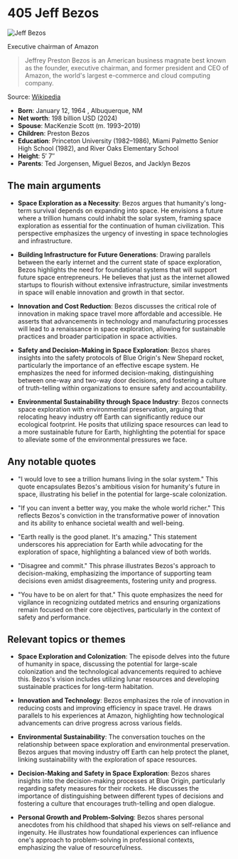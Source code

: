 # 405 Jeff Bezos


![Jeff Bezos](https://encrypted-tbn0.gstatic.com/images?q=tbn:ANd9GcTxFsGLOkNFB1vs2kvXM1_WNJZOwWHtdGaaLAnsHA&s=0)

Executive chairman of Amazon

> Jeffrey Preston Bezos is an American business magnate best known as the founder, executive chairman, and former president and CEO of Amazon, the world's largest e-commerce and cloud computing company.

Source: [Wikipedia](https://en.wikipedia.org/wiki/Jeff_Bezos)

- **Born**: January 12, 1964 , Albuquerque, NM
- **Net worth**: 198 billion USD (2024)
- **Spouse**: MacKenzie Scott (m. 1993–2019)
- **Children**: Preston Bezos
- **Education**: Princeton University (1982–1986), Miami Palmetto Senior High School (1982), and River Oaks Elementary School
- **Height**: 5′ 7″
- **Parents**: Ted Jorgensen, Miguel Bezos, and Jacklyn Bezos


## The main arguments

- **Space Exploration as a Necessity**: Bezos argues that humanity's long-term survival depends on expanding into space. He envisions a future where a trillion humans could inhabit the solar system, framing space exploration as essential for the continuation of human civilization. This perspective emphasizes the urgency of investing in space technologies and infrastructure.

- **Building Infrastructure for Future Generations**: Drawing parallels between the early internet and the current state of space exploration, Bezos highlights the need for foundational systems that will support future space entrepreneurs. He believes that just as the internet allowed startups to flourish without extensive infrastructure, similar investments in space will enable innovation and growth in that sector.

- **Innovation and Cost Reduction**: Bezos discusses the critical role of innovation in making space travel more affordable and accessible. He asserts that advancements in technology and manufacturing processes will lead to a renaissance in space exploration, allowing for sustainable practices and broader participation in space activities.

- **Safety and Decision-Making in Space Exploration**: Bezos shares insights into the safety protocols of Blue Origin's New Shepard rocket, particularly the importance of an effective escape system. He emphasizes the need for informed decision-making, distinguishing between one-way and two-way door decisions, and fostering a culture of truth-telling within organizations to ensure safety and accountability.

- **Environmental Sustainability through Space Industry**: Bezos connects space exploration with environmental preservation, arguing that relocating heavy industry off Earth can significantly reduce our ecological footprint. He posits that utilizing space resources can lead to a more sustainable future for Earth, highlighting the potential for space to alleviate some of the environmental pressures we face.

## Any notable quotes

- "I would love to see a trillion humans living in the solar system."
  This quote encapsulates Bezos's ambitious vision for humanity's future in space, illustrating his belief in the potential for large-scale colonization.

- "If you can invent a better way, you make the whole world richer."
  This reflects Bezos's conviction in the transformative power of innovation and its ability to enhance societal wealth and well-being.

- "Earth really is the good planet. It's amazing."
  This statement underscores his appreciation for Earth while advocating for the exploration of space, highlighting a balanced view of both worlds.

- "Disagree and commit."
  This phrase illustrates Bezos's approach to decision-making, emphasizing the importance of supporting team decisions even amidst disagreements, fostering unity and progress.

- "You have to be on alert for that."
  This quote emphasizes the need for vigilance in recognizing outdated metrics and ensuring organizations remain focused on their core objectives, particularly in the context of safety and performance.

## Relevant topics or themes

- **Space Exploration and Colonization**: The episode delves into the future of humanity in space, discussing the potential for large-scale colonization and the technological advancements required to achieve this. Bezos's vision includes utilizing lunar resources and developing sustainable practices for long-term habitation.

- **Innovation and Technology**: Bezos emphasizes the role of innovation in reducing costs and improving efficiency in space travel. He draws parallels to his experiences at Amazon, highlighting how technological advancements can drive progress across various fields.

- **Environmental Sustainability**: The conversation touches on the relationship between space exploration and environmental preservation. Bezos argues that moving industry off Earth can help protect the planet, linking sustainability with the exploration of space resources.

- **Decision-Making and Safety in Space Exploration**: Bezos shares insights into the decision-making processes at Blue Origin, particularly regarding safety measures for their rockets. He discusses the importance of distinguishing between different types of decisions and fostering a culture that encourages truth-telling and open dialogue.

- **Personal Growth and Problem-Solving**: Bezos shares personal anecdotes from his childhood that shaped his views on self-reliance and ingenuity. He illustrates how foundational experiences can influence one's approach to problem-solving in professional contexts, emphasizing the value of resourcefulness.
